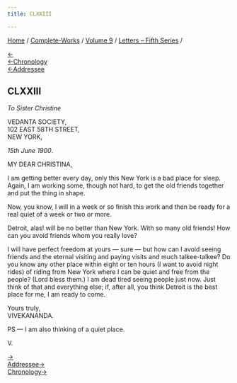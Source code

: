 ```yaml
---
title: CLXXIII

---
```

<div>

[Home](../../../index.htm) / [Complete-Works](../../complete_works.htm)
/ [Volume 9](../volume_9_contents.htm) / [Letters – Fifth
Series](letters_fifth_series_contents.htm) /

[←](172_christina.htm)  
[←Chronology](172_christina.htm)  
[←Addressee](172_christina.htm)

## CLXXIII

*To Sister Christine*

VEDANTA SOCIETY,  
102 EAST 58TH STREET,  
NEW YORK,

*15th June 1900*.

MY DEAR CHRISTINA,

I am getting better every day, only this New York is a bad place for
sleep. Again, I am working some, though not hard, to get the old friends
together and put the thing in shape.

Now, you know, I will in a week or so finish this work and then be ready
for a real quiet of a week or two or more.

Detroit, alas! will be no better than New York. With so many old
friends! How can you avoid friends whom you really love?

I will have perfect freedom at yours — sure — but how can I avoid seeing
friends and the eternal visiting and paying visits and much
talkee-talkee? Do you know any other place within eight or ten hours (I
want to avoid night rides) of riding from New York where I can be quiet
and free from the people? (Lord bless them.) I am dead tired seeing
people just now. Just think of that and everything else; if, after all,
you think Detroit is the best place for me, I am ready to come.

Yours truly,  
VIVEKANANDA.

PS — I am also thinking of a quiet place.

V.

[→](174_christina.htm)  
[Addressee→](174_christina.htm)  
[Chronology→](../../volume_8/epistles_fourth_series/181_mary.htm)

</div>
